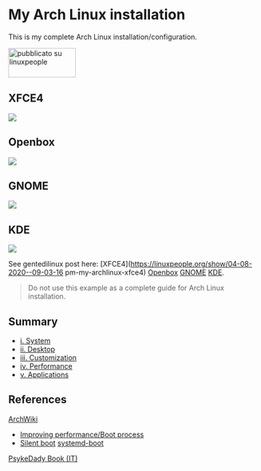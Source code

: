 # My Arch Linux installation
This is my complete Arch Linux installation/configuration.

<a href="https://linuxpeople.org/show/01-26-2020--07-00-05 pm-btw-myarchlinux-gnome" title="pubblicato su linuxpeople"><img alt="pubblicato su linuxpeople" src="https://linuxpeople.org/assets/embed.svg" width="135" height="59" /></a>

## XFCE4
![](https://linuxpeople.org/uploads/INNczB3if9FIIr1XwaIM.png)

## Openbox
![](https://linuxpeople.org/uploads/7zwIalLHbtBcDvO967wZ.png)

## GNOME
![](https://linuxpeople.org/uploads/DwINdlo7wSBd76QXupRn.png)

## KDE
![](https://linuxpeople.org/uploads/n1eFRoCBgOrWGwghMjQk.png)

See gentedilinux post here: [XFCE4](https://linuxpeople.org/show/04-08-2020--09-03-16 pm-my-archlinux-xfce4) [Openbox](https://linuxpeople.org/show/03-22-2020--05-28-41%20pm-my-archlinux-openbox-polybar) [GNOME](https://linuxpeople.org/show/01-26-2020--07-00-05%20pm-btw-myarchlinux-gnome) [KDE](https://linuxpeople.org/show/01-16-2020--08-46-26%20pm-btw-myarchlinux).

> Do not use this example as a complete guide for Arch Linux installation.

## Summary
* [i. System](https://github.com/mirkobrombin/myarchlinux/blob/master/System.md)
* [ii. Desktop](https://github.com/mirkobrombin/myarchlinux/blob/master/Desktop.md)
* [iii. Customization](https://github.com/mirkobrombin/myarchlinux/blob/master/Customization.md)
* [iv. Performance](https://github.com/mirkobrombin/myarchlinux/blob/master/Performance.md)
* [v. Applications](https://github.com/mirkobrombin/myarchlinux/blob/master/Applications.md)

## References
[ArchWiki](https://wiki.archlinux.org/)
* [Improving performance/Boot process](https://wiki.archlinux.org/index.php/Improving_performance/Boot_process)
* [Silent boot](https://wiki.archlinux.org/index.php/Silent_boot)
   [systemd-boot](https://wiki.archlinux.org/index.php/Systemd-boot)

[PsykeDady Book (IT)](https://github.com/PsykeDady/Archlinux_installazione)
